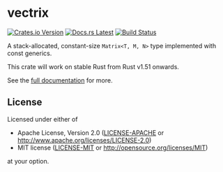 # vectrix

[![Crates.io Version](https://img.shields.io/crates/v/vectrix.svg)](https://crates.io/crates/vectrix)
[![Docs.rs Latest](https://img.shields.io/badge/docs.rs-latest-blue.svg)](https://docs.rs/vectrix)
[![Build Status](https://img.shields.io/github/workflow/status/rossmacarthur/vectrix/build/master)](https://github.com/rossmacarthur/vectrix/actions?query=workflow%3Abuild)

A stack-allocated, constant-size `Matrix<T, M, N>` type implemented with const
generics.

This crate will work on stable Rust from Rust v1.51 onwards.

See the [full documentation](https://docs.rs/vectrix) for more.

## License

Licensed under either of

- Apache License, Version 2.0 ([LICENSE-APACHE](LICENSE-APACHE) or
  http://www.apache.org/licenses/LICENSE-2.0)
- MIT license ([LICENSE-MIT](LICENSE-MIT) or http://opensource.org/licenses/MIT)

at your option.
